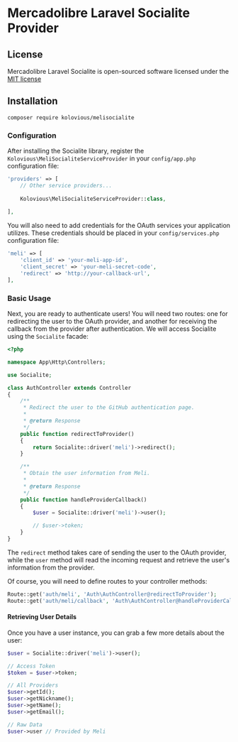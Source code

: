 # Mercadolibre Laravel Socialite Provider


## License

Mercadolibre Laravel Socialite is open-sourced software licensed under the [MIT license](http://opensource.org/licenses/MIT)

## Installation

    composer require kolovious/melisocialite

### Configuration

After installing the Socialite library, register the `Kolovious\MeliSocialiteServiceProvider` in your `config/app.php` configuration file:

```php
'providers' => [
    // Other service providers...
    
    Kolovious\MeliSocialiteServiceProvider::class,
    
],
```

You will also need to add credentials for the OAuth services your application utilizes. These credentials should be placed in your `config/services.php` configuration file:
```php
'meli' => [
    'client_id' => 'your-meli-app-id',
    'client_secret' => 'your-meli-secret-code',
    'redirect' => 'http://your-callback-url',
],
```
### Basic Usage

Next, you are ready to authenticate users! You will need two routes: one for redirecting the user to the OAuth provider, and another for receiving the callback from the provider after authentication. We will access Socialite using the `Socialite` facade:

```php
<?php

namespace App\Http\Controllers;

use Socialite;

class AuthController extends Controller
{
    /**
     * Redirect the user to the GitHub authentication page.
     *
     * @return Response
     */
    public function redirectToProvider()
    {
        return Socialite::driver('meli')->redirect();
    }

    /**
     * Obtain the user information from Meli.
     *
     * @return Response
     */
    public function handleProviderCallback()
    {
        $user = Socialite::driver('meli')->user();

        // $user->token;
    }
}
```

The `redirect` method takes care of sending the user to the OAuth provider, while the `user` method will read the incoming request and retrieve the user's information from the provider.



Of course, you will need to define routes to your controller methods:

```php
Route::get('auth/meli', 'Auth\AuthController@redirectToProvider');
Route::get('auth/meli/callback', 'Auth\AuthController@handleProviderCallback');
```

#### Retrieving User Details

Once you have a user instance, you can grab a few more details about the user:

```php
$user = Socialite::driver('meli')->user();

// Access Token
$token = $user->token;

// All Providers
$user->getId();
$user->getNickname();
$user->getName();
$user->getEmail();

// Raw Data
$user->user // Provided by Meli

```
